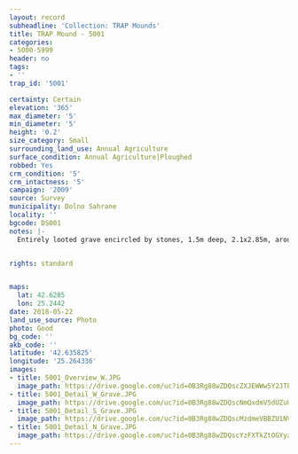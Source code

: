 ```yaml
---
layout: record
subheadline: 'Collection: TRAP Mounds'
title: TRAP Mound - 5001
categories:
- 5000-5999
header: no
tags:
- ''
trap_id: '5001'

certainty: Certain
elevation: '365'
max_diameter: '5'
min_diameter: '5'
height: '0.2'
size_category: Small
surrounding_land_use: Annual Agriculture
surface_condition: Annual Agriculture|Ploughed
robbed: Yes
crm_condition: '5'
crm_intactness: '5'
campaign: '2009'
source: Survey
municipality: Dolno Sahrane
locality: ''
bgcode: DS001
notes: |-
  Entirely looted grave encircled by stones, 1.5m deep, 2.1x2.85m, around the grave several large stones (ca 15 m circle around), soil from grave around.


rights: standard


maps:
  lat: 42.6285
  lon: 25.2442
date: 2018-05-22
land_use_source: Photo
photo: Good
bg_code: ''
akb_code: ''
latitude: '42.635825'
longitude: '25.264336'
images:
- title: 5001_Overview_W.JPG
  image_path: https://drive.google.com/uc?id=0B3Rg88wZDQscZXJEWWw5Y2JTbGM
- title: 5001_Detail_W_Grave.JPG
  image_path: https://drive.google.com/uc?id=0B3Rg88wZDQscNmQxdmV5dUZuUmc
- title: 5001_Detail_S_Grave.JPG
  image_path: https://drive.google.com/uc?id=0B3Rg88wZDQscMzdmeVBBZU1NVmc
- title: 5001_Detail_N_Grave.JPG
  image_path: https://drive.google.com/uc?id=0B3Rg88wZDQscYzFXTkZtOGYyalE
---
```

